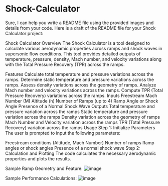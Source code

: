 # Shock-Calculator

Sure, I can help you write a README file using the provided images and details from your code. Here is a draft of the README file for your Shock Calculator project:

Shock Calculator
Overview
The Shock Calculator is a tool designed to calculate various aerodynamic properties across ramps and shock waves in supersonic flow conditions. This tool provides detailed outputs of temperature, pressure, density, Mach number, and velocity variations along with the Total Pressure Recovery (TPR) across the ramps.

Features
Calculate total temperature and pressure variations across the ramps.
Determine static temperature and pressure variations across the ramps.
Assess density variations across the geometry of ramps.
Analyze Mach number and velocity variations across the ramps.
Compute TPR (Total Pressure Recovery) variations across the ramps.
Inputs
Freestream Mach Number (M)
Altitude (h)
Number of Ramps (up to 4)
Ramp Angle or Shock Angle
Presence of a Normal Shock Wave
Outputs
Total temperature and pressure variation across the ramps
Static temperature and pressure variation across the ramps
Density variation across the geometry of ramps
Mach Number and Velocity variation across the ramps
TPR (Total Pressure Recovery) variation across the ramps
Usage
Step 1: Initialize Parameters
The user is prompted to input the following parameters:

Freestream conditions (Altitude, Mach Number)
Number of ramps
Ramp angles or shock angles
Presence of a normal shock wave
Step 2: Calculation and Plotting
The code calculates the necessary aerodynamic properties and plots the results.

Sample Ramp Geometry and Feature:
![image](https://github.com/user-attachments/assets/96d37010-7019-4012-b30b-1db3358e6a0b)

Sample Performance Calculations:
![image](https://github.com/user-attachments/assets/c83dd7c0-3686-4559-a70f-0862cb0877b1)

